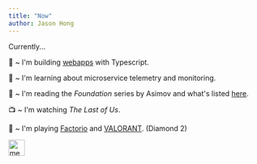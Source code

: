 ```yaml
---
title: "Now"
author: Jason Hong
---
```


Currently...

🔭 ~ I'm building [webapps][ts-apps] with Typescript.

🌱 ~ I'm learning about microservice telemetry and monitoring.

📖 ~ I'm reading the _Foundation_ series by Asimov and what's listed [here][readings].

📺 ~ I'm watching _The Last of Us_.

👾 ~ I'm playing [Factorio][factorio] and [VALORANT][valorant]. (Diamond 2)

[ts-apps]:  /posts/2023-03-20-js-ts
[factorio]: https://www.factorio.com/ 
[valorant]: https://playvalorant.com/en-us/
[readings]: /readings

<img src="/img/meow_code.gif" alt="meow_code" width="32">

